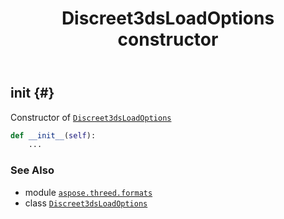 ﻿---
title: Discreet3dsLoadOptions constructor
second_title: Aspose.3D for Python via .NET API References
description: 
type: docs
weight: 10
url: /aspose.threed.formats/discreet3dsloadoptions/__init__/
is_root: false
---

## __init__ {#}

Constructor of [`Discreet3dsLoadOptions`](/3d/python-net/aspose.threed.formats/discreet3dsloadoptions)



```python
def __init__(self):
    ...
```





### See Also
* module [`aspose.threed.formats`](../../)
* class [`Discreet3dsLoadOptions`](/3d/python-net/aspose.threed.formats/discreet3dsloadoptions)
